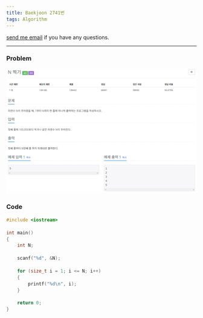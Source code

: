 ```yaml
---
title: Baekjoon 2741번
tags: Algorithm
---
```


[send me email](mailto:jewel7492@gmail.com) if you have any questions.

<!--more-->

---
### Problem  
   
![그림1](/assets/Baekjoon/2741/1.PNG)  

### Code  
```cpp
#include <iostream>

int main()
{
    int N;

    scanf("%d", &N);

    for (size_t i = 1; i <= N; i++)
    {
        printf("%d\n", i);
    }

    return 0;
}
```